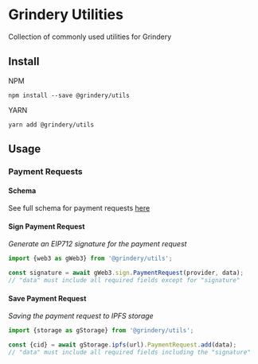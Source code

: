 # Grindery Utilities

Collection of commonly used utilities for Grindery

## Install

NPM

`npm install --save @grindery/utils`

YARN

`yarn add @grindery/utils`


## Usage

### Payment Requests

#### Schema
See full schema for payment requests [here](https://github.com/grindery-io/grindery-utils/blob/master/src/data/types/PaymentRequest/)


#### Sign Payment Request

_Generate an EIP712 signature for the payment request_

``` JavaScript
import {web3 as gWeb3} from '@grindery/utils';

const signature = await gWeb3.sign.PaymentRequest(provider, data);
// "data" must include all required fields except for "signature"
```

#### Save Payment Request

_Saving the payment request to IPFS storage_

``` JavaScript
import {storage as gStorage} from '@grindery/utils';

const {cid} = await gStorage.ipfs(url).PaymentRequest.add(data);
// "data" must include all required fields including the "signature"
```
